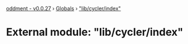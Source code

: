 [oddment - v0.0.27](../README.md) › [Globals](../globals.md) › ["lib/cycler/index"](_lib_cycler_index_.md)

# External module: "lib/cycler/index"


